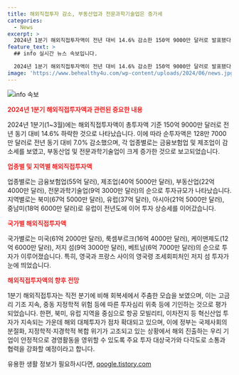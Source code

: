 ```yaml
---
title: 해외직접투자 감소, 부동산업과 전문과학기술업은 증가세
categories:
  - News
excerpt: >
  2024년 1분기 해외직접투자액이 전년 대비 14.6% 감소한 150억 9000만 달러로 발표됐다. 순투자액은 128만 7000만 달러로 7.0% 감소했으며, 감소세는 금융보험업과 제조업에서 나타났지만 부동산업과 전문과학기술업은 증가했다. 지역별로는 북미가 가장 높았고, 유럽은 투자가 상승세를 이어갔으며 영국령 조세회피처인 저지 섬에 투자가 늘어났다. 이는 고금리와 중동 지정학적 위험 등으로 평가되고 있으며, 정부는 안정적인 경영활동을 위해 다각도로 소통과 협력을 강화할 예정이다. (출처:정책브리핑 www.korea.kr)
feature_text: >
  ## info 실시간 뉴스 속보입니다.

  2024년 1분기 해외직접투자액이 전년 대비 14.6% 감소한 150억 9000만 달러로 발표됐다. 순투자액은 128만 7000만 달러로 7.0% 감소했으며, 감소세는 금융보험업과 제조업에서 나타났지만 부동산업과 전문과학기술업은 증가했다. 지역별로는 북미가 가장 높았고, 유럽은 투자가 상승세를 이어갔으며 영국령 조세회피처인 저지 섬에 투자가 늘어났다. 이는 고금리와 중동 지정학적 위험 등으로 평가되고 있으며, 정부는 안정적인 경영활동을 위해 다각도로 소통과 협력을 강화할 예정이다. (출처:정책브리핑 www.korea.kr)
image: 'https://www.behealthy4u.com/wp-content/uploads/2024/06/news.jpg'
---
```


<p><img src="https://www.behealthy4u.com/wp-content/uploads/2024/06/news.jpg" alt="info 속보" /></p>

<p><b><span style="color: #ee2323;">2024년 1분기 해외직접투자액과 관련된 중요한 내용</span></b></p>

<p>2024년 1분기(1~3월)에는 해외직접투자액이 총투자액 기준 150억 9000만 달러로 전년 동기 대비 14.6% 하락한 것으로 나타났습니다. 이에 따라 순투자액은 128만 7000만 달러로 전년 동기 대비 7.0% 감소했으며, 각 업종별로는 금융보험업 및 제조업이 감소세를 보였고, 부동산업 및 전문과학기술업이 크게 증가한 것으로 보고되었습니다. </p>

<p><b><span style="color: #ee2323;">업종별 및 지역별 해외직접투자액</span></b></p>

<p>업종별로는 금융보험업(55억 달러), 제조업(40억 5000만 달러), 부동산업(22억 4000만 달러), 전문과학기술업(9억 3000만 달러)의 순으로 투자규모가 나타났습니다. 지역별로는 북미(67억 5000만 달러), 유럽(37억 달러), 아시아(21억 5000만 달러), 중남미(18억 6000만 달러)로 유럽이 전년도에 이어 투자 상승세를 이어갔습니다.</p>

<p><b><span style="color: #ee2323;">국가별 해외직접투자액</span></b></p>

<p>국가별로는 미국(61억 2000만 달러), 룩셈부르크(16억 4000만 달러), 케이맨제도(12억 6000만 달러), 저지 섬(9억 3000만 달러), 베트남(6억 7000만 달러)의 순으로 투자가 이루어졌습니다. 특히, 영국과 프랑스 사이의 영국령 조세회피처인 저지 섬 투자가 눈에 띄었습니다.</p>

<p><b><span style="color: #ee2323;">해외직접투자액의 향후 전망</span></b></p>

<p>1분기 해외직접투자는 직전 분기에 비해 회복세에서 주춤한 모습을 보였으며, 이는 고금리 기조 지속, 중동 지정학적 위험 등에 따른 투자심리 위축 등에 기인하는 것으로 평가되었습니다. 한편, 북미, 유럽 지역을 중심으로 항공 모빌리티, 이차전지 등 혁신산업 투자가 지속되는 가운데 해외 대체투자가 점차 확대되고 있으며, 이에 정부는 국제사회의 분절화, 지정학적·지경학적 복합 위기가 고조되고 있는 상황에서 해외 진출하는 우리 기업이 안정적으로 경영활동을 영위할 수 있도록 주요 투자 대상국가와 다각도로 소통과 협력을 강화할 예정이라고 합니다.</p>
유용한 생활 정보가 필요하시다면, <a href="https://qoogle.tistory.com" rel="dofollow">qoogle.tistory.com</a>


